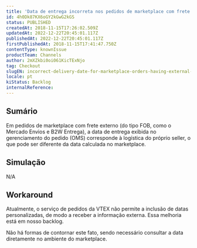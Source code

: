 ```yaml
---
title: 'Data de entrega incorreta nos pedidos de marketplace com frete externo'
id: 4h0Dk87KX6oGY2kGwG2kGS
status: PUBLISHED
createdAt: 2018-11-15T17:26:02.509Z
updatedAt: 2022-12-22T20:45:01.117Z
publishedAt: 2022-12-22T20:45:01.117Z
firstPublishedAt: 2018-11-15T17:41:47.750Z
contentType: knownIssue
productTeam: Channels
author: 2mXZkbi0oi061KicTExNjo
tag: Checkout
slugEN: incorrect-delivery-date-for-marketplace-orders-having-external-shipping
locale: pt
kiStatus: Backlog
internalReference: 
---
```


## Sumário

Em pedidos de marketplace com frete externo (do tipo FOB, como o Mercado Envios e B2W Entrega), a data de entrega exibida no gerenciamento do pedido (OMS) corresponde à logística do próprio seller, o que pode ser diferente da data calculada no marketplace.

## Simulação

N/A

## Workaround

Atualmente, o serviço de pedidos da VTEX não permite a inclusão de datas personalizadas, de modo a receber a informação externa. Essa melhoria está em nosso backlog.

Não há formas de contornar este fato, sendo necessário consultar a data diretamente no ambiente do marketplace.

